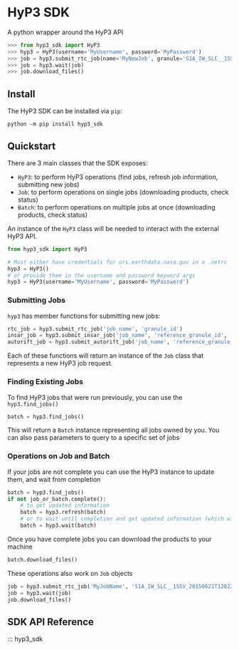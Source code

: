 # HyP3 SDK

A python wrapper around the HyP3 API
```python
>>> from hyp3_sdk import HyP3
>>> hyp3 = HyP3(username='MyUsername', password='MyPassword')  
>>> job = hyp3.submit_rtc_job(name='MyNewJob', granule='S1A_IW_SLC__1SSV_20150621T120220_20150621T120232_006471_008934_72D8')
>>> job = hyp3.wait(job)
>>> job.download_files()
```

## Install

The HyP3 SDK can be installed via `pip`:

```
python -m pip install hyp3_sdk
```

## Quickstart

There are 3 main classes that the SDK exposes:

- `HyP3`: to perform HyP3 operations (find jobs, refresh job information, submitting new jobs)
- `Job`: to perform operations on single jobs (downloading products, check status)
- `Batch`: to perform operations on multiple jobs at once (downloading products, check status)

An instance of the `HyP3` class will be needed to interact with the external HyP3 API.
```python
from hyp3_sdk import HyP3

# Must either have credentials for urs.earthdata.nasa.gov in a .netrc
hyp3 = HyP3()
# or provide them in the username and password keyword args
hyp3 = HyP3(username='MyUsername', password='MyPassword')
```

### Submitting Jobs

`hyp3` has member functions for submitting new jobs:
```python
rtc_job = hyp3.submit_rtc_job('job_name', 'granule_id')
insar_job = hyp3.submit_insar_job('job_name', 'reference_granule_id', 'secondary_granule_id')
autorift_job = hyp3.submit_autorift_job('job_name', 'reference_granule_id', 'secondary_granule_id')
```
Each of these functions will return an instance of the `Job` class that represents a new HyP3 job request.

### Finding Existing Jobs
To find HyP3 jobs that were run previously, you can use the `hyp3.find_jobs()`
```python
batch = hyp3.find_jobs()
```
This will return a `Batch` instance representing all jobs owned by you. You can also pass parameters to 
query to a specific set of jobs


### Operations on Job and Batch

If your jobs are not complete you can use the HyP3 instance to update them, and wait from completion
```python
batch = hyp3.find_jobs()
if not job_or_batch.complete():
    # to get updated information
    batch = hyp3.refresh(batch)
    # or to wait until completion and get updated information (which will take a fair bit)
    batch = hyp3.wait(batch) 
```

Once you have complete jobs you can download the products to your machine
```python
batch.download_files()
```

These operations also work on `Job` objects
```python
job = hyp3.submit_rtc_job('MyJobName', 'S1A_IW_SLC__1SSV_20150621T120220_20150621T120232_006471_008934_72D8')
job = hyp3.wait(job)
job.download_files()
```

## SDK API Reference

::: hyp3_sdk
